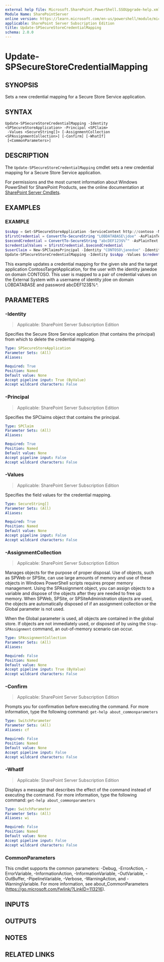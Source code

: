 ```yaml
---
external help file: Microsoft.SharePoint.PowerShell.SSOUpgrade-help.xml
Module Name: SharePointServer
online version: https://learn.microsoft.com/en-us/powershell/module/microsoft.sharepoint.powershell/update-spsecurestorecredentialmapping
applicable: SharePoint Server Subscription Edition
title: Update-SPSecureStoreCredentialMapping
schema: 2.0.0
---
```


# Update-SPSecureStoreCredentialMapping

## SYNOPSIS
Sets a new credential mapping for a Secure Store Service application.

## SYNTAX

```
Update-SPSecureStoreCredentialMapping -Identity <SPSecureStoreApplication> -Principal <SPClaim>
 -Values <SecureString[]> [-AssignmentCollection <SPAssignmentCollection>] [-Confirm] [-WhatIf]
 [<CommonParameters>]
```

## DESCRIPTION
The `Update-SPSecureStoreCredentialMapping` cmdlet sets a new credential mapping for a Secure Store Service application.

For permissions and the most current information about Windows PowerShell for SharePoint Products, see the online documentation at [SharePoint Server Cmdlets](https://learn.microsoft.com/powershell/sharepoint/sharepoint-server/sharepoint-server-cmdlets).

## EXAMPLES

### EXAMPLE
```powershell
$ssApp = Get-SPSecureStoreApplication -ServiceContext http://contoso -Name "ContosoTargetApplication"
$firstCredential = ConvertTo-SecureString "LOBDATABASE\jdoe" -AsPlainText -Force
$secondCredential = ConvertTo-SecureString "abcDEF123$%^" -AsPlainText -Force
$credentialValues = $firstCredential,$secondCredential
$userClaim = New-SPClaimsPrincipal -Identity "CONTOSO\janedoe" -IdentityType WindowsSamAccountName
Update-SPSecureStoreCredentialMapping -Identity $ssApp -Values $credentialValues -Principal $userClaim
```

This example updates a credential mapping for the given site and the target application ContosoTargetApplication, for the user with the identity janedoe on domain CONTOSO.
This user is mapped to a pair of credential values on the External System with a username of identity jdoe on domain LOBDATABASE and password abcDEF123$%^.

## PARAMETERS

### -Identity

> Applicable: SharePoint Server Subscription Edition

Specifies the Secure Store Service application (that contains the principal) from which to delete the credential mapping.

```yaml
Type: SPSecureStoreApplication
Parameter Sets: (All)
Aliases:

Required: True
Position: Named
Default value: None
Accept pipeline input: True (ByValue)
Accept wildcard characters: False
```

### -Principal

> Applicable: SharePoint Server Subscription Edition

Specifies the SPClaims object that contains the principal.

```yaml
Type: SPClaim
Parameter Sets: (All)
Aliases:

Required: True
Position: Named
Default value: None
Accept pipeline input: False
Accept wildcard characters: False
```

### -Values

> Applicable: SharePoint Server Subscription Edition

Specifies the field values for the credential mapping.

```yaml
Type: SecureString[]
Parameter Sets: (All)
Aliases:

Required: True
Position: Named
Default value: None
Accept pipeline input: False
Accept wildcard characters: False
```

### -AssignmentCollection

> Applicable: SharePoint Server Subscription Edition

Manages objects for the purpose of proper disposal.
Use of objects, such as SPWeb or SPSite, can use large amounts of memory and use of these objects in Windows PowerShell scripts requires proper memory management.
Using the SPAssignment object, you can assign objects to a variable and dispose of the objects after they are needed to free up memory.
When SPWeb, SPSite, or SPSiteAdministration objects are used, the objects are automatically disposed of if an assignment collection or the Global parameter is not used.

When the Global parameter is used, all objects are contained in the global store.
If objects are not immediately used, or disposed of by using the `Stop-SPAssignment` command, an out-of-memory scenario can occur.

```yaml
Type: SPAssignmentCollection
Parameter Sets: (All)
Aliases:

Required: False
Position: Named
Default value: None
Accept pipeline input: True (ByValue)
Accept wildcard characters: False
```

### -Confirm

> Applicable: SharePoint Server Subscription Edition

Prompts you for confirmation before executing the command.
For more information, type the following command: `get-help about_commonparameters`

```yaml
Type: SwitchParameter
Parameter Sets: (All)
Aliases: cf

Required: False
Position: Named
Default value: None
Accept pipeline input: False
Accept wildcard characters: False
```

### -WhatIf

> Applicable: SharePoint Server Subscription Edition

Displays a message that describes the effect of the command instead of executing the command.
For more information, type the following command: `get-help about_commonparameters`

```yaml
Type: SwitchParameter
Parameter Sets: (All)
Aliases: wi

Required: False
Position: Named
Default value: None
Accept pipeline input: False
Accept wildcard characters: False
```

### CommonParameters
This cmdlet supports the common parameters: -Debug, -ErrorAction, -ErrorVariable, -InformationAction, -InformationVariable, -OutVariable, -OutBuffer, -PipelineVariable, -Verbose, -WarningAction, and -WarningVariable. For more information, see about_CommonParameters (https://go.microsoft.com/fwlink/?LinkID=113216).

## INPUTS

## OUTPUTS

## NOTES

## RELATED LINKS
